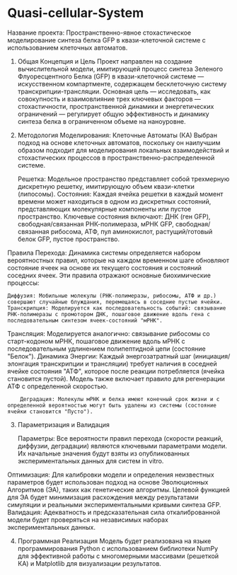 # Quasi-cellular-System
Название проекта: Пространственно-явное стохастическое моделирование синтеза белка GFP в квази-клеточной системе с использованием клеточных автоматов.

1. Общая Концепция и Цель
Проект направлен на создание вычислительной модели, имитирующей процесс синтеза Зеленого Флуоресцентного Белка (GFP) в квази-клеточной системе — искусственном компартменте, содержащем бесклеточную систему транскрипции-трансляции.
Основная цель — исследовать, как совокупность и взаимовлияние трех ключевых факторов — стохастичности, пространственной динамики и энергетических ограничений — регулирует общую эффективность и динамику синтеза белка в ограниченном объеме на наноуровне.

2. Методология Моделирования: Клеточные Автоматы (КА)
Выбран подход на основе клеточных автоматов, поскольку он наилучшим образом подходит для моделирования локальных взаимодействий и стохастических процессов в пространственно-распределенной системе.

    Решетка: Модельное пространство представляет собой трехмерную дискретную решетку, имитирующую объем квази-клетки (липосомы).
    Состояния: Каждая ячейка решетки в каждый момент времени может находиться в одном из дискретных состояний, представляющих молекулярные компоненты или пустое пространство. Ключевые состояния включают: ДНК (ген GFP), свободная/связанная РНК-полимераза, мРНК GFP, свободная/связанная рибосома, АТФ, пул аминокислот, растущий/готовый белок GFP, пустое пространство.

Правила Перехода: Динамика системы определяется набором вероятностных правил, которые на каждом временном шаге обновляют состояние ячеек на основе их текущего состояния и состояний соседних ячеек. Эти правила отражают основные биохимические процессы:

    Диффузия: Мобильные молекулы (РНК-полимеразы, рибосомы, АТФ и др.) совершают случайные блуждания, перемещаясь в соседние пустые ячейки.
    Транскрипция: Моделируется как последовательность событий: связывание РНК-полимеразы с промотором ДНК, пошаговое движение вдоль гена с последовательным синтезом ячеек-состояний "мРНК".

Трансляция: Моделируется аналогично: связывание рибосомы со старт-кодоном мРНК, пошаговое движение вдоль мРНК с последовательным удлинением полипептидной цепи (состояние "Белок").
Динамика Энергии: Каждый энергозатратный шаг (инициация/элонгация транскрипции и трансляции) требует наличия в соседней ячейке состояния "АТФ", которое после реакции потребляется (ячейка становится пустой). Модель также включает правило для регенерации АТФ с определенной скоростью.

        Деградация: Молекулы мРНК и белка имеют конечный срок жизни и с определенной вероятностью могут быть удалены из системы (состояние ячейки становится "Пусто").

3. Параметризация и Валидация

    Параметры: Все вероятности правил перехода (скорости реакций, диффузии, деградации) являются ключевыми параметрами модели. Их начальные значения будут взяты из опубликованных экспериментальных данных для систем in vitro.

Оптимизация: Для калибровки модели и определения неизвестных параметров будет использован подход на основе Эволюционных Алгоритмов (ЭА), таких как генетические алгоритмы. Целевой функцией для ЭА будет минимизация расхождения между результатами симуляции и реальными экспериментальными кривыми синтеза GFP.
Валидация: Адекватность и предсказательная сила откалиброванной модели будет проверяться на независимых наборах экспериментальных данных.

4. Программная Реализация
Модель будет реализована на языке программирования Python с использованием библиотеки NumPy для эффективной работы с многомерными массивами (решеткой КА) и Matplotlib для визуализации результатов.
